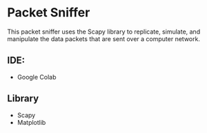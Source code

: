 # Packet Sniffer
This packet sniffer uses the Scapy library to replicate, simulate, and manipulate the data packets that are sent over a computer network.

## IDE:
- Google Colab

## Library
- Scapy
- Matplotlib
